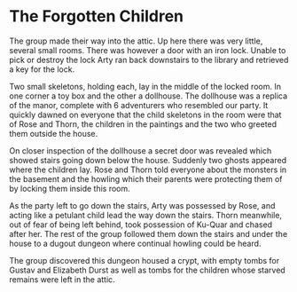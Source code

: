 # The Forgotten Children

The group made their way into the attic. Up here there was very little, several small rooms. There was however a door with an iron lock. Unable to pick or destroy the lock Arty ran back downstairs to the library and retrieved a key for the lock.

Two small skeletons, holding each, lay in the middle of the locked room. In one corner a toy box and the other a dollhouse. The dollhouse was a replica of the manor, complete with 6 adventurers who resembled our party. It quickly dawned on everyone that the child skeletons in the room were that of Rose and Thorn, the children in the paintings and the two who greeted them outside the house.

On closer inspection of the dollhouse a secret door was revealed which showed stairs going down below the house. Suddenly two ghosts appeared where the children lay. Rose and Thorn told everyone about the monsters in the basement and the howling which their parents were protecting them of by locking them inside this room.

As the party left to go down the stairs, Arty was possessed by Rose, and acting like a petulant child lead the way down the stairs. Thorn meanwhile, out of fear of being left behind, took possession of Ku-Quar and chased after her. The rest of the group followed them down the stairs and under the house to a dugout dungeon where continual howling could be heard.

The group discovered this dungeon housed a crypt, with empty tombs for Gustav and Elizabeth Durst as well as tombs for the children whose starved remains were left in the attic.